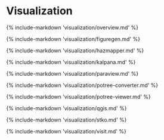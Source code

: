 # Visualization

{% include-markdown 'visualization/overview.md' %}

{% include-markdown 'visualization/figuregen.md' %}

{% include-markdown 'visualization/hazmapper.md' %}

{% include-markdown 'visualization/kalpana.md' %}

{% include-markdown 'visualization/paraview.md' %}

{% include-markdown 'visualization/potree-converter.md' %}

{% include-markdown 'visualization/potree-viewer.md' %}

{% include-markdown 'visualization/qgis.md' %}

{% include-markdown 'visualization/stko.md' %}

{% include-markdown 'visualization/visit.md' %}
